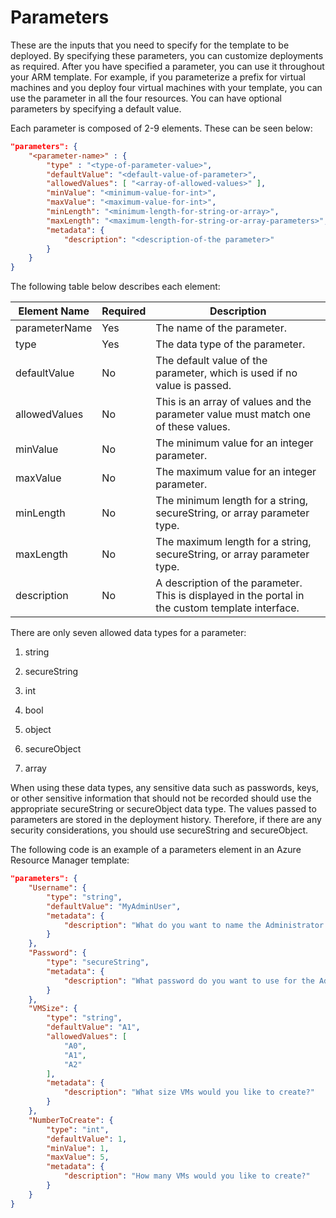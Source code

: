 # Parameters

These are the inputs that you need to specify for the template to be deployed. By specifying these parameters, you can customize deployments as required. After you have specified a parameter, you can use it throughout your ARM template. For example, if you parameterize a prefix for virtual machines and you deploy four virtual machines with your template, you can use the parameter in all the four resources. You can have optional parameters by specifying a default value.

Each parameter is composed of 2-9 elements. These can be seen below:

```JSON
"parameters": {
    "<parameter-name>" : {
        "type" : "<type-of-parameter-value>",
        "defaultValue": "<default-value-of-parameter>",
        "allowedValues": [ "<array-of-allowed-values>" ],
        "minValue": "<minimum-value-for-int>",
        "maxValue": "<maximum-value-for-int>",
        "minLength": "<minimum-length-for-string-or-array>",
        "maxLength": "<maximum-length-for-string-or-array-parameters>",
        "metadata": {
            "description": "<description-of-the parameter>"
        }
    }
}
```

The following table below describes each element:

|Element Name|Required|Description|
|---------|---------|---------|
|parameterName|Yes|The name of the parameter.|
|type|Yes|The data type of the parameter.|
|defaultValue|No|The default value of the parameter, which is used if no value is passed.|
|allowedValues|No|This is an array of values and the parameter value must match one of these values.|
|minValue|No|The minimum value for an integer parameter.|
|maxValue|No|The maximum value for an integer parameter.|
|minLength|No|The minimum length for a string, secureString, or array parameter type.|
|maxLength|No|The maximum length for a string, secureString, or array parameter type.|
|description|No|A description of the parameter. This is displayed in the portal in the custom template interface.|

There are only seven allowed data types for a parameter:

1. string

2. secureString

3. int

4. bool

5. object

6. secureObject

7. array

When using these data types, any sensitive data such as passwords, keys, or other sensitive information that should not be recorded should use the appropriate secureString or secureObject data type. The values passed to parameters are stored in the deployment history. Therefore, if there are any security considerations, you should use secureString and secureObject.

The following code is an example of a parameters element in an Azure Resource Manager template:

```JSON
"parameters": {
    "Username": {
        "type": "string",
        "defaultValue": "MyAdminUser",
        "metadata": {
            "description": "What do you want to name the Administrator account?"
        }
    },
    "Password": {
        "type": "secureString",
        "metadata": {
            "description": "What password do you want to use for the Administrator account?"
        }
    },
    "VMSize": {
        "type": "string",
        "defaultValue": "A1",
        "allowedValues": [
            "A0",
            "A1",
            "A2"
        ],
        "metadata": {
            "description": "What size VMs would you like to create?"
        }
    },
    "NumberToCreate": {
        "type": "int",
        "defaultValue": 1,
        "minValue": 1,
        "maxValue": 5,
        "metadata": {
            "description": "How many VMs would you like to create?"
        }
    }
}
```